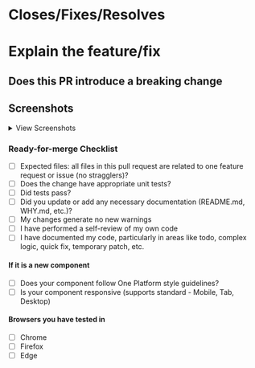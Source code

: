 <!--
Follow the steps to create the PR:

Subject: "feat/fix/docs(#issue_id): <PR Subject>"
Assignees: "One Platform Developers"
-->

# Closes/Fixes/Resolves

### <!-- Any of the keywords: Closes/Fixes/Resolves followed by #issue_id (should be separated by a space only) -->

# Explain the feature/fix

<!-- Please include a summary of the change and which issue is fixed. -->

## Does this PR introduce a breaking change

<!-- Yes/No -->

<!-- If this PR contains a breaking change, please describe the impact and migration path for existing applications below. -->

## Screenshots

<!-- If applicable, add screenshots/gif to help explain your problem. -->

<details>
<summary>View Screenshots</summary>

<!-- Add your screenshots below this line -->

</details>

### Ready-for-merge Checklist

- [ ] Expected files: all files in this pull request are related to one feature request or issue (no stragglers)?
- [ ] Does the change have appropriate unit tests?
- [ ] Did tests pass?
- [ ] Did you update or add any necessary documentation (README.md, WHY.md, etc.)?
- [ ] My changes generate no new warnings
- [ ] I have performed a self-review of my own code
- [ ] I have documented my code, particularly in areas like todo, complex logic, quick fix, temporary patch, etc.
#### If it is a new component
- [ ] Does your component follow One Platform style guidelines?
- [ ] Is your component responsive (supports standard - Mobile, Tab, Desktop)
#### Browsers you have tested in
- [ ] Chrome
- [ ] Firefox
- [ ] Edge
